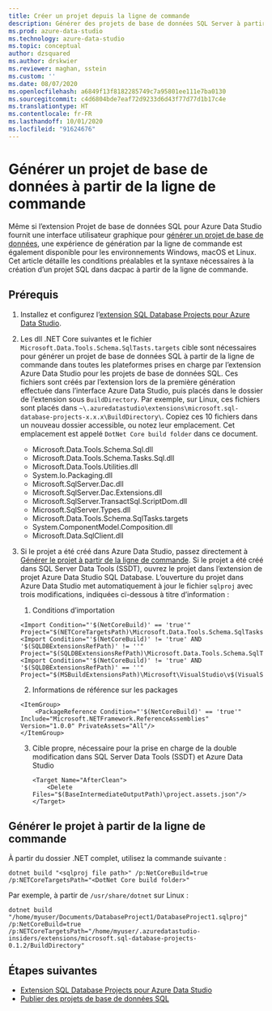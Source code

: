 ```yaml
---
title: Créer un projet depuis la ligne de commande
description: Générer des projets de base de données SQL Server à partir de la ligne de commande
ms.prod: azure-data-studio
ms.technology: azure-data-studio
ms.topic: conceptual
author: dzsquared
ms.author: drskwier
ms.reviewer: maghan, sstein
ms.custom: ''
ms.date: 08/07/2020
ms.openlocfilehash: a6849f13f8182285749c7a95801ee111e7ba0130
ms.sourcegitcommit: c4d6804bde7eaf72d9233d6d43f77d77d1b17c4e
ms.translationtype: HT
ms.contentlocale: fr-FR
ms.lasthandoff: 10/01/2020
ms.locfileid: "91624676"
---
```

# <a name="build-a-database-project-from-command-line"></a>Générer un projet de base de données à partir de la ligne de commande

Même si l’extension Projet de base de données SQL pour Azure Data Studio fournit une interface utilisateur graphique pour [générer un projet de base de données](sql-database-project-extension-build.md), une expérience de génération par la ligne de commande est également disponible pour les environnements Windows, macOS et Linux. Cet article détaille les conditions préalables et la syntaxe nécessaires à la création d’un projet SQL dans dacpac à partir de la ligne de commande.

## <a name="prerequisites"></a>Prérequis

1. Installez et configurez l’[extension SQL Database Projects pour Azure Data Studio](sql-database-project-extension.md).

2. Les dll .NET Core suivantes et le fichier `Microsoft.Data.Tools.Schema.SqlTasts.targets` cible sont nécessaires pour générer un projet de base de données SQL à partir de la ligne de commande dans toutes les plateformes prises en charge par l’extension Azure Data Studio pour les projets de base de données SQL. Ces fichiers sont créés par l’extension lors de la première génération effectuée dans l’interface Azure Data Studio, puis placés dans le dossier de l’extension sous `BuildDirectory`.  Par exemple, sur Linux, ces fichiers sont placés dans `~\.azuredatastudio\extensions\microsoft.sql-database-projects-x.x.x\BuildDirectory\`.  Copiez ces 10 fichiers dans un nouveau dossier accessible, ou notez leur emplacement.  Cet emplacement est appelé `DotNet Core build folder` dans ce document.

    - Microsoft.Data.Tools.Schema.Sql.dll
    - Microsoft.Data.Tools.Schema.Tasks.Sql.dll
    - Microsoft.Data.Tools.Utilities.dll
    - System.Io.Packaging.dll
    - Microsoft.SqlServer.Dac.dll
    - Microsoft.SqlServer.Dac.Extensions.dll
    - Microsoft.SqlServer.TransactSql.ScriptDom.dll
    - Microsoft.SqlServer.Types.dll
    - Microsoft.Data.Tools.Schema.SqlTasks.targets
    - System.ComponentModel.Composition.dll
    - Microsoft.Data.SqlClient.dll

3. Si le projet a été créé dans Azure Data Studio, passez directement à [Générer le projet à partir de la ligne de commande](#build-the-project-from-the-command-line). Si le projet a été créé dans SQL Server Data Tools (SSDT), ouvrez le projet dans l’extension de projet Azure Data Studio SQL Database.  L’ouverture du projet dans Azure Data Studio met automatiquement à jour le fichier `sqlproj` avec trois modifications, indiquées ci-dessous à titre d’information :

    1. Conditions d’importation

    ```console
    <Import Condition="'$(NetCoreBuild)' == 'true'" Project="$(NETCoreTargetsPath)\Microsoft.Data.Tools.Schema.SqlTasks.targets"/> 
    <Import Condition="'$(NetCoreBuild)' != 'true' AND '$(SQLDBExtensionsRefPath)' != ''" Project="$(SQLDBExtensionsRefPath)\Microsoft.Data.Tools.Schema.SqlTasks.targets"/>
    <Import Condition="'$(NetCoreBuild)' != 'true' AND '$(SQLDBExtensionsRefPath)' == ''" Project="$(MSBuildExtensionsPath)\Microsoft\VisualStudio\v$(VisualStudioVersion)\SSDT\Microsoft.Data.Tools.Schema.SqlTasks.targets"/>
    ```

    2. Informations de référence sur les packages

    ```console
    <ItemGroup>
        <PackageReference Condition="'$(NetCoreBuild)' == 'true'" Include="Microsoft.NETFramework.ReferenceAssemblies" Version="1.0.0" PrivateAssets="All"/>
    </ItemGroup>
    ```

    3. Cible propre, nécessaire pour la prise en charge de la double modification dans SQL Server Data Tools (SSDT) et Azure Data Studio

        ```console
        <Target Name="AfterClean">
            <Delete Files="$(BaseIntermediateOutputPath)\project.assets.json"/>
        </Target>
        ```

## <a name="build-the-project-from-the-command-line"></a>Générer le projet à partir de la ligne de commande

À partir du dossier .NET complet, utilisez la commande suivante :

```console
dotnet build "<sqlproj file path>" /p:NetCoreBuild=true /p:NETCoreTargetsPath="<DotNet Core build folder>"
```

Par exemple, à partir de `/usr/share/dotnet` sur Linux :

```console
dotnet build "/home/myuser/Documents/DatabaseProject1/DatabaseProject1.sqlproj" /p:NetCoreBuild=true /p:NETCoreTargetsPath="/home/myuser/.azuredatastudio-insiders/extensions/microsoft.sql-database-projects-0.1.2/BuildDirectory"  
```

## <a name="next-steps"></a>Étapes suivantes

- [Extension SQL Database Projects pour Azure Data Studio](sql-database-project-extension.md)
- [Publier des projets de base de données SQL](sql-database-project-extension-build.md#publish-a-database-project)

